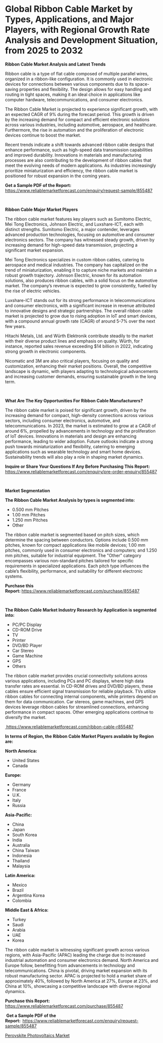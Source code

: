 <p><h1>Global Ribbon Cable Market by Types, Applications, and Major Players, with Regional Growth Rate Analysis and Development Situation, from 2025 to 2032</h1></p><p><strong>Ribbon Cable Market Analysis and Latest Trends</strong></p>
<p><p>Ribbon cable is a type of flat cable composed of multiple parallel wires, organized in a ribbon-like configuration. It is commonly used in electronic devices for connections between various components due to its space-saving properties and flexibility. The design allows for easy handling and routing in tight spaces, making it an ideal choice in applications like computer hardware, telecommunications, and consumer electronics.</p><p>The Ribbon Cable Market is projected to experience significant growth, with an expected CAGR of 9% during the forecast period. This growth is driven by the increasing demand for compact and efficient electronic solutions across various industries, including automotive, aerospace, and healthcare. Furthermore, the rise in automation and the proliferation of electronic devices continue to boost the market.</p><p>Recent trends indicate a shift towards advanced ribbon cable designs that enhance performance, such as high-speed data transmission capabilities and improved durability. Innovations in materials and manufacturing processes are also contributing to the development of ribbon cables that meet the evolving needs of modern applications. As industries increasingly prioritize miniaturization and efficiency, the ribbon cable market is positioned for robust expansion in the coming years.</p></p>
<p><strong>Get a Sample PDF of the Report:&nbsp;</strong> <a href="https://www.reliablemarketforecast.com/enquiry/request-sample/855487?utm_campaign=2397&utm_medium=2&utm_source=Github&utm_content=ia&utm_term=07042025&utm_id=ribbon-cable">https://www.reliablemarketforecast.com/enquiry/request-sample/855487</a></p>
<p>&nbsp;</p>
<p><strong>Ribbon Cable Major Market Players</strong></p>
<p><p>The ribbon cable market features key players such as Sumitomo Electric, Mei Tong Electronics, Johnson Electric, and Luxshare-ICT, each with distinct strengths. Sumitomo Electric, a major contender, leverages advanced production technologies, focusing on automotive and consumer electronics sectors. The company has witnessed steady growth, driven by increasing demand for high-speed data transmission, projecting a significant market expansion.</p><p>Mei Tong Electronics specializes in custom ribbon cables, catering to aerospace and medical industries. The company has capitalized on the trend of miniaturization, enabling it to capture niche markets and maintain a robust growth trajectory. Johnson Electric, known for its automation solutions, also produces ribbon cables, with a solid focus on the automotive market. The company’s revenue is expected to grow consistently, fueled by the rise of electric vehicles.</p><p>Luxshare-ICT stands out for its strong performance in telecommunications and consumer electronics, with a significant increase in revenue attributed to innovative designs and strategic partnerships. The overall ribbon cable market is projected to grow due to rising adoption in IoT and smart devices, with a compound annual growth rate (CAGR) of around 5-7% over the next few years.</p><p>Hitachi Metals, Ltd. and Würth Elektronik contribute steadily to the market with their diverse product lines and emphasis on quality. Würth, for instance, reported sales revenue exceeding $14 billion in 2022, indicating strong growth in electronic components.</p><p>Nicomatic and 3M are also critical players, focusing on quality and customization, enhancing their market positions. Overall, the competitive landscape is dynamic, with players adapting to technological advancements and increasing customer demands, ensuring sustainable growth in the long term.</p></p>
<p>&nbsp;</p>
<p><strong>What Are The Key Opportunities For Ribbon Cable Manufacturers?</strong></p>
<p><p>The ribbon cable market is poised for significant growth, driven by the increasing demand for compact, high-density connections across various sectors, including consumer electronics, automotive, and telecommunications. In 2023, the market is estimated to grow at a CAGR of around 6%, propelled by advancements in technology and the proliferation of IoT devices. Innovations in materials and design are enhancing performance, leading to wider adoption. Future outlooks indicate a strong push towards miniaturization and flexibility, catering to emerging applications such as wearable technology and smart home devices. Sustainability trends will also play a role in shaping market dynamics.</p></p>
<p><strong>Inquire or Share Your Questions If Any Before Purchasing This Report:</strong> <a href="https://www.reliablemarketforecast.com/enquiry/pre-order-enquiry/855487?utm_campaign=2397&utm_medium=2&utm_source=Github&utm_content=ia&utm_term=07042025&utm_id=ribbon-cable">https://www.reliablemarketforecast.com/enquiry/pre-order-enquiry/855487</a></p>
<p>&nbsp;</p>
<p><strong>Market Segmentation</strong></p>
<p><strong>The Ribbon Cable Market Analysis by types is segmented into:</strong></p>
<p><ul><li>0.500 mm Pitches</li><li>1.00 mm Pitches</li><li>1.250 mm Pitches</li><li>Other</li></ul></p>
<p><p>The ribbon cable market is segmented based on pitch sizes, which determine the spacing between conductors. Options include 0.500 mm pitches, known for compact applications like mobile devices; 1.00 mm pitches, commonly used in consumer electronics and computers; and 1.250 mm pitches, suitable for industrial equipment. The "Other" category encompasses various non-standard pitches tailored for specific requirements in specialized applications. Each pitch type influences the cable’s flexibility, performance, and suitability for different electronic systems.</p></p>
<p><strong>Purchase this Report:&nbsp;</strong><a href="https://www.reliablemarketforecast.com/purchase/855487?utm_campaign=2397&utm_medium=2&utm_source=Github&utm_content=ia&utm_term=07042025&utm_id=ribbon-cable">https://www.reliablemarketforecast.com/purchase/855487</a></p>
<p>&nbsp;</p>
<p><strong>The Ribbon Cable Market Industry Research by Application is segmented into:</strong></p>
<p><ul><li>PC/PC Display</li><li>CD-ROM Drive</li><li>TV</li><li>Printer</li><li>DVD/BD Player</li><li>Car Stereo</li><li>Game Machine</li><li>GPS</li><li>Others</li></ul></p>
<p><p>The ribbon cable market provides crucial connectivity solutions across various applications, including PCs and PC displays, where high data transfer rates are essential. In CD-ROM drives and DVD/BD players, these cables ensure efficient signal transmission for reliable playback. TVs utilize ribbon cables for connecting internal components, while printers depend on them for data communication. Car stereos, game machines, and GPS devices leverage ribbon cables for streamlined connections, enhancing performance in compact spaces. Other emerging applications continue to diversify the market.</p></p>
<p><a href="https://www.reliablemarketforecast.com/ribbon-cable-r855487?utm_campaign=2397&utm_medium=2&utm_source=Github&utm_content=ia&utm_term=07042025&utm_id=ribbon-cable">&nbsp;https://www.reliablemarketforecast.com/ribbon-cable-r855487</a></p>
<p><strong>In terms of Region, the Ribbon Cable Market Players available by Region are:</strong></p>
<p>
    <p> <strong> North America: </strong>
        <ul>
            <li>United States</li>
            <li>Canada</li>
        </ul>
        </p> 
    <p> <strong> Europe: </strong>
        <ul>
            <li>Germany</li>
            <li>France</li>
            <li>U.K.</li>
            <li>Italy</li>
            <li>Russia</li>
        </ul>
        </p> 
    <p> <strong> Asia-Pacific: </strong>
        <ul>
            <li>China</li>
            <li>Japan</li>
            <li>South Korea</li>
            <li>India</li>
            <li>Australia</li>
            <li>China Taiwan</li>
            <li>Indonesia</li>
            <li>Thailand</li>
            <li>Malaysia</li>
        </ul>
        </p> 
    <p> <strong> Latin America: </strong>
        <ul>
            <li>Mexico</li>
            <li>Brazil</li>
            <li>Argentina Korea</li>
            <li>Colombia</li>
        </ul>
        </p> 
    <p> <strong> Middle East & Africa: </strong>
        <ul>
            <li>Turkey</li>
            <li>Saudi</li>
            <li>Arabia</li>
            <li>UAE</li>
            <li>Korea</li>
        </ul>
    </p>
    </p>
<p><p>The ribbon cable market is witnessing significant growth across various regions, with Asia-Pacific (APAC) leading the charge due to increased industrial automation and consumer electronics demand. North America and Europe follow, benefitting from advancements in technology and telecommunications. China is pivotal, driving market expansion with its robust manufacturing sector. APAC is projected to hold a market share of approximately 40%, followed by North America at 27%, Europe at 23%, and China at 10%, showcasing a competitive landscape with diverse regional dynamics.</p></p>
<p><strong>Purchase this Report: </strong><a href="https://www.reliablemarketforecast.com/purchase/855487?utm_campaign=2397&utm_medium=2&utm_source=Github&utm_content=ia&utm_term=07042025&utm_id=ribbon-cable">https://www.reliablemarketforecast.com/purchase/855487</a></p>
<p>&nbsp;<strong>Get a Sample PDF of the Report:&nbsp;&nbsp;</strong><a href="https://www.reliablemarketforecast.com/enquiry/request-sample/855487?utm_campaign=2397&utm_medium=2&utm_source=Github&utm_content=ia&utm_term=07042025&utm_id=ribbon-cable">https://www.reliablemarketforecast.com/enquiry/request-sample/855487</a></p>
<p><strong></strong></p>
<p><p><a href="https://github.com/FahadAhmed223/Market-Research-Report-List-2/blob/main/perovskite-photovoltaics-market.md?utm_campaign=2397&utm_medium=2&utm_source=Github&utm_content=ia&utm_term=07042025&utm_id=ribbon-cable">Perovskite Photovoltaics Market</a></p></p>